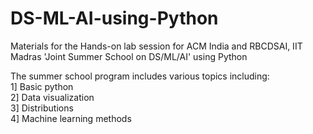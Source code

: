 # DS-ML-AI-using-Python
Materials for the Hands-on lab session for ACM India and RBCDSAI, IIT Madras 'Joint Summer School on DS/ML/AI' using Python


The summer school program includes various topics including:  
1] Basic python  
2] Data visualization  
3] Distributions  
4] Machine learning methods  
